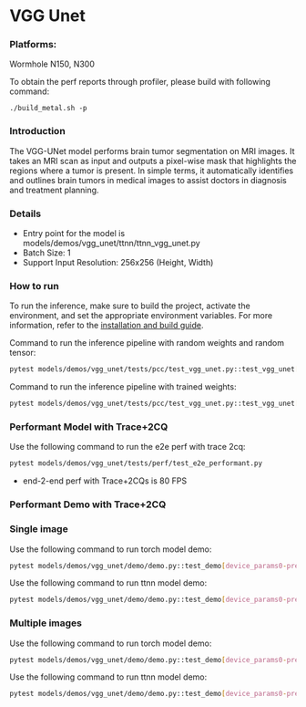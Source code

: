 # VGG Unet
### Platforms:

Wormhole N150, N300

To obtain the perf reports through profiler, please build with following command:
```
./build_metal.sh -p
```

### Introduction
The VGG-UNet model performs brain tumor segmentation on MRI images. It takes an MRI scan as input and outputs a pixel-wise mask that highlights the regions where a tumor is present. In simple terms, it automatically identifies and outlines brain tumors in medical images to assist doctors in diagnosis and treatment planning.
### Details
- Entry point for the model is models/demos/vgg_unet/ttnn/ttnn_vgg_unet.py
- Batch Size: 1
- Support Input Resolution: 256x256 (Height, Width)

### How to run

To run the inference, make sure to build the project, activate the environment, and set the appropriate environment variables.
For more information, refer to the [installation and build guide](https://docs.tenstorrent.com/tt-metalium/latest/get_started/get_started.html#install-and-build).

Command to run the inference pipeline with random weights and random tensor:

```sh
pytest models/demos/vgg_unet/tests/pcc/test_vgg_unet.py::test_vgg_unet[0-pretrained_weight_false]
```

Command to run the inference pipeline with trained weights:

```sh
pytest models/demos/vgg_unet/tests/pcc/test_vgg_unet.py::test_vgg_unet[0-pretrained_weight_true]
```

### Performant Model with Trace+2CQ

Use the following command to run the e2e perf with trace 2cq:
```sh
pytest models/demos/vgg_unet/tests/perf/test_e2e_performant.py
```
- end-2-end perf with Trace+2CQs is 80 FPS


### Performant Demo with Trace+2CQ

### Single image

Use the following command to run torch model demo:

```sh
pytest models/demos/vgg_unet/demo/demo.py::test_demo[device_params0-pretrained_weight_true-torch_model-single]
```

Use the following command to run ttnn model demo:

```sh
pytest models/demos/vgg_unet/demo/demo.py::test_demo[device_params0-pretrained_weight_true-ttnn_model-single]
```

### Multiple images

Use the following command to run torch model demo:

```sh
pytest models/demos/vgg_unet/demo/demo.py::test_demo[device_params0-pretrained_weight_true-torch_model-multi]
```

Use the following command to run ttnn model demo:

```sh
pytest models/demos/vgg_unet/demo/demo.py::test_demo[device_params0-pretrained_weight_true-ttnn_model-multi]
```
